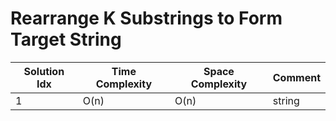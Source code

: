 # Rearrange K Substrings to Form Target String

| Solution Idx | Time Complexity | Space Complexity | Comment |
| ------------ | --------------- | ---------------- | ------- |
| 1            | O(n)            | O(n)             | string  |
